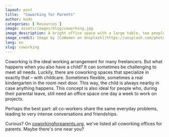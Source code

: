 ```yaml
---
layout: post
title:  "Coworking for Parents"
author: bodo
categories: [ Resources ]
image: assets/images/blog/coworking.jpg
image_description: A bright office space with a large table, two people working on their laptops.
image_credit: Image by [CoWomen on Unsplash](https://unsplash.com/photos/lWGRG9_RQHg)
lang: en
slug: coworking
--- 
```


Coworking is the ideal working arrangement for many freelancers. But what happens when you also have a child? It can sometimes be challenging to meet all needs. Luckily, there are coworking spaces that specialize in exactly that – with childcare. Sometimes flexible, sometimes a real kindergarten in the room next door. This way, the child is always nearby in case anything happens. This concept is also ideal for people who, during their parental leave, still need an office space one day a week to work on projects.

Perhaps the best part: all co-workers share the same everyday problems, leading to very intense conversations and friendships.

Curious? On [coworkingforparents.org](https://coworkingforparents.org/map), we've listed all coworking offices for parents. Maybe there's one near you?
